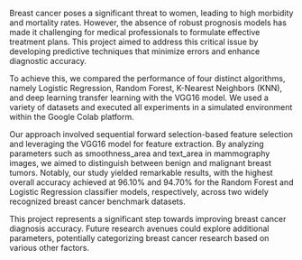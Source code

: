  Breast cancer poses a significant threat to women, leading to high morbidity and mortality rates. However, the absence of robust prognosis models has made it challenging for medical professionals to formulate effective treatment plans. This project aimed to address this critical issue by developing predictive techniques that minimize errors and enhance diagnostic accuracy.

To achieve this, we compared the performance of four distinct algorithms, namely Logistic Regression, Random Forest, K-Nearest Neighbors (KNN), and deep learning transfer learning with the VGG16 model. We used a variety of datasets and executed all experiments in a simulated environment within the Google Colab platform.

Our approach involved sequential forward selection-based feature selection and leveraging the VGG16 model for feature extraction. By analyzing parameters such as smoothness_area and text_area in mammography images, we aimed to distinguish between benign and malignant breast tumors. Notably, our study yielded remarkable results, with the highest overall accuracy achieved at 96.10% and 94.70% for the Random Forest and Logistic Regression classifier models, respectively, across two widely recognized breast cancer benchmark datasets.

This project represents a significant step towards improving breast cancer diagnosis accuracy. Future research avenues could explore additional parameters, potentially categorizing breast cancer research based on various other factors.
